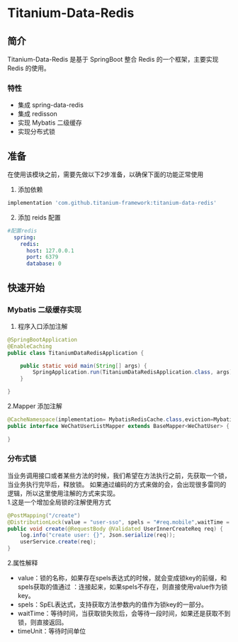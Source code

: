 # Titanium-Data-Redis

## 简介
Titanium-Data-Redis 是基于 SpringBoot 整合 Redis 的一个框架，主要实现 Redis 的使用。
### 特性
- 集成 spring-data-redis
- 集成 redisson
- 实现 Mybatis 二级缓存
- 实现分布式锁

## 准备
在使用该模块之前，需要先做以下2步准备，以确保下面的功能正常使用
1. 添加依赖
```groovy
implementation 'com.github.titanium-framework:titanium-data-redis'
```
2. 添加 reids 配置
```yaml
#配置redis
  spring:
    redis:
      host: 127.0.0.1
      port: 6379
      database: 0
```

## 快速开始
### Mybatis 二级缓存实现

1. 程序入口添加注解
```java
@SpringBootApplication
@EnableCaching
public class TitaniumDataRedisApplication {

    public static void main(String[] args) {
        SpringApplication.run(TitaniumDataRedisApplication.class, args);
    }

}
```
2.Mapper 添加注解
```java
@CacheNamespace(implementation= MybatisRedisCache.class,eviction=MybatisRedisCache.class)
public interface WeChatUserListMapper extends BaseMapper<WeChatUser> {
    
}
```


### 分布式锁
当业务调用接口或者某些方法的时候，我们希望在方法执行之前，先获取一个锁，当业务执行完毕后，释放锁。
如果通过编码的方式来做的会，会出现很多雷同的逻辑，所以这里使用注解的方式来实现。  
1.这是一个增加全局锁的注解使用方式
```java
@PostMapping("/create")
@DistributionLock(value = "user-sso", spels = "#req.mobile",waitTime = 3,timeUnit = TimeUnit.SECONDS)
public void create(@RequestBody @Validated UserInnerCreateReq req) {
    log.info("create user: {}", Json.serialize(req));
    userService.create(req);
}
```
2.属性解释
- value：锁的名称，如果存在spels表达式的时候，就会变成锁key的前缀，和spels获取的值通过 ：连接起来，如果spels不存在，则直接使用value作为锁key。
- spels：SpEL表达式，支持获取方法参数内的值作为锁key的一部分。
- waitTime：等待时间，当获取锁失败后，会等待一段时间，如果还是获取不到锁，则直接返回。
- timeUnit：等待时间单位


